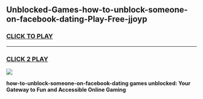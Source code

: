 
## Unblocked-Games-how-to-unblock-someone-on-facebook-dating-Play-Free-jjoyp
<h3>
<a href="https://premium76.site?title=how-to-unblock-someone-on-facebook-dating&ref=18A1">CLICK TO PLAY</a></h3>
<hr>

<h3>
<a href="https://premium76.site?title=how-to-unblock-someone-on-facebook-dating&ref=18A1">CLICK 2 PLAY</a>
  
</h3>

<a href="https://premium76.site?title=how-to-unblock-someone-on-facebook-dating&ref=18A1"><img src="https://clearcache.store/games.png"></a>


**how-to-unblock-someone-on-facebook-dating games unblocked: Your Gateway to Fun and Accessible Online Gaming**
